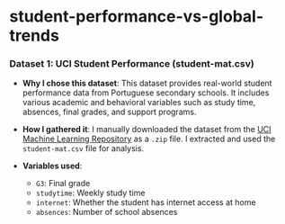 # student-performance-vs-global-trends

### Dataset 1: UCI Student Performance (student-mat.csv)

- **Why I chose this dataset**: This dataset provides real-world student performance data from Portuguese secondary schools. It includes various academic and behavioral variables such as study time, absences, final grades, and support programs.
  
- **How I gathered it**: I manually downloaded the dataset from the [UCI Machine Learning Repository](https://archive.ics.uci.edu/dataset/320/student+performance) as a `.zip` file. I extracted and used the `student-mat.csv` file for analysis.

- **Variables used**:
  - `G3`: Final grade
  - `studytime`: Weekly study time
  - `internet`: Whether the student has internet access at home
  - `absences`: Number of school absences
